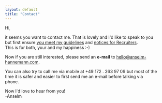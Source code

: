 ```yaml
---
layout: default
title: "Contact"
---
```


Hi,

it seems you want to contact me. That is lovely and I'd like to speak to you but first ensure [you meet my guidelines](/about/#matchmyinterest) and [notices for Recruiters](/about/#recruiters).  
This is for both, your and my happiness :-)

Now if you are still interested, please send an **e-mail** to [hello@anselm-hannemann.com](mailto:hello@anselm-hannemann.com).

You can also try to call me via mobile at +49 172 . 263 97 09 but most of the time it is safer and easier to first send me an e-mail before talking via phone.

Now I'd love to hear from you!  
-Anselm